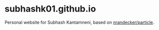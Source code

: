 # subhashk01.github.io
Personal website for Subhash Kantamneni, based on [nrandecker/particle](https://github.com/nrandecker/particle).
